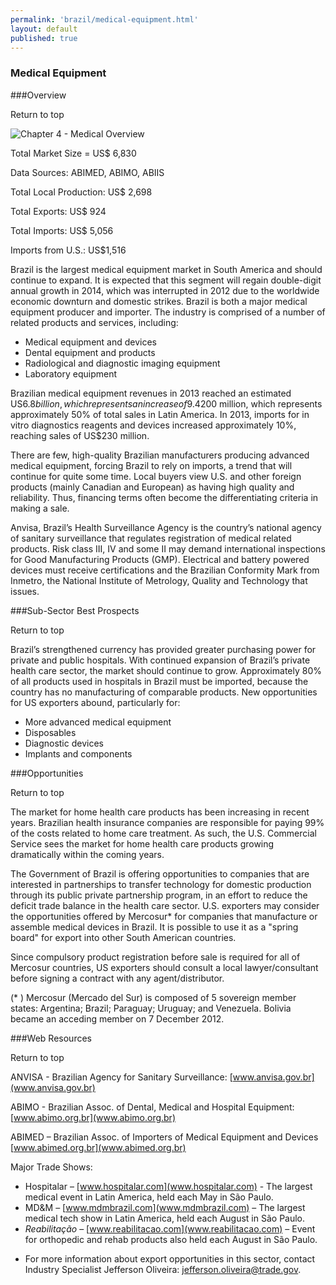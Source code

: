 ```yaml
--- 
permalink: 'brazil/medical-equipment.html' 
layout: default
published: true 
---
```

<h3 id="medical-equipment">Medical Equipment</h3>

###Overview

Return to top

![Chapter 4 - Medical Overview](../images/chap4-medical-overview.png)

Total Market Size = US$ 6,830 

Data Sources: ABIMED, ABIMO, ABIIS 

Total Local Production: US$ 2,698 

Total Exports: US$ 924 

Total Imports: US$ 5,056

Imports from U.S.: US$1,516

Brazil is the largest medical equipment market in South America and should continue to expand. It is expected that this segment will regain double-digit annual growth in 2014, which was interrupted in 2012 due to the worldwide economic downturn and domestic strikes. Brazil is both a major medical equipment producer and importer. The industry is comprised of a number of related products and services, including:

* Medical equipment and devices
* Dental equipment and products 
* Radiological and diagnostic imaging equipment 
* Laboratory equipment

Brazilian medical equipment revenues in 2013 reached an estimated US$6.8 billion, which represents an increase of 9.4 % from the previous year. U.S. products account for approximately 30% of the import market, mainly sold through local agents, distributors and importers to hospitals and clinics. The market for electro medicine equipment is around US$200 million, which represents approximately 50% of total sales in Latin America. In 2013, imports for in vitro diagnostics reagents and devices increased approximately 10%, reaching sales of US$230 million.

There are few, high-quality Brazilian manufacturers producing advanced medical equipment, forcing Brazil to rely on imports, a trend that will continue for quite some time. Local buyers view U.S. and other foreign products (mainly Canadian and European) as having high quality and reliability. Thus, financing terms often become the differentiating criteria in making a sale.

Anvisa, Brazil’s Health Surveillance Agency is the country’s national agency of sanitary surveillance that regulates registration of medical related products. Risk class III, IV and some II may demand international inspections for Good Manufacturing Products (GMP). Electrical and battery powered devices must receive certifications and the Brazilian Conformity Mark from Inmetro, the National Institute of Metrology, Quality and Technology that issues.

###Sub-Sector Best Prospects 

Return to top

Brazil’s strengthened currency has provided greater purchasing power for private and public hospitals. With continued expansion of Brazil’s private health care sector, the market should continue to grow. Approximately 80% of all products used in hospitals in Brazil must be imported, because the country has no manufacturing of comparable products. New opportunities for US exporters abound, particularly for:

* More advanced medical equipment 
* Disposables 
* Diagnostic devices
* Implants and components

###Opportunities 

Return to top

The market for home health care products has been increasing in recent years. Brazilian health insurance companies are responsible for paying 99% of the costs related to home care treatment. As such, the U.S. Commercial Service sees the market for home health care products growing dramatically within the coming years.

The Government of Brazil is offering opportunities to companies that are interested in partnerships to transfer technology for domestic production through its public private partnership program, in an effort to reduce the deficit trade balance in the health care sector. U.S. exporters may consider the opportunities offered by Mercosur* for companies that manufacture or assemble medical devices in Brazil. It is possible to use it as a "spring board" for export into other South American countries.

Since compulsory product registration before sale is required for all of Mercosur countries, US exporters should consult a local lawyer/consultant before signing a contract with any agent/distributor.

(* ) Mercosur (Mercado del Sur) is composed of 5 sovereign member states: Argentina; Brazil; Paraguay; Uruguay; and Venezuela. Bolivia became an acceding member on 7 December 2012.

###Web Resources 

Return to top

ANVISA - Brazilian Agency for Sanitary Surveillance: [www.anvisa.gov.br](www.anvisa.gov.br)

ABIMO - Brazilian Assoc. of Dental, Medical and Hospital Equipment: [www.abimo.org.br](www.abimo.org.br) 

ABIMED – Brazilian Assoc. of Importers of Medical Equipment and Devices [www.abimed.org.br](www.abimed.org.br)

Major Trade Shows:

- Hospitalar – [www.hospitalar.com](www.hospitalar.com) - The largest medical event in Latin America, held each May in São Paulo.
- MD&M – [www.mdmbrazil.com](www.mdmbrazil.com) – The largest medical tech show in Latin America, held each August in São Paulo.
- _Reabilitação_ – [www.reabilitacao.com](www.reabilitacao.com) – Event for orthopedic and rehab products also held each August in São Paulo.

* For more information about export opportunities in this sector, contact Industry Specialist Jefferson Oliveira: [jefferson.oliveira@trade.gov](jefferson.oliveira@trade.gov).

